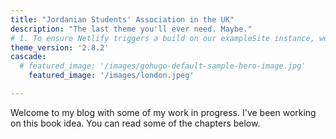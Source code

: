 ```yaml
---
title: "Jordanian Students' Association in the UK"
description: "The last theme you'll ever need. Maybe."
# 1. To ensure Netlify triggers a build on our exampleSite instance, we need to change a file in the exampleSite directory.
theme_version: '2.8.2'
cascade:
  # featured_image: '/images/gohugo-default-sample-hero-image.jpg'
    featured_image: '/images/london.jpeg'

---
```

Welcome to my blog with some of my work in progress. I've been working on this book idea. You can read some of the chapters below.
